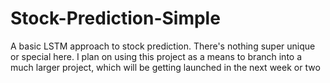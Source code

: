 # Stock-Prediction-Simple
A basic LSTM approach to stock prediction.
There's nothing super unique or special here. I plan on using this project as a means to branch into a much larger project, which will be getting launched in the 
next week or two

